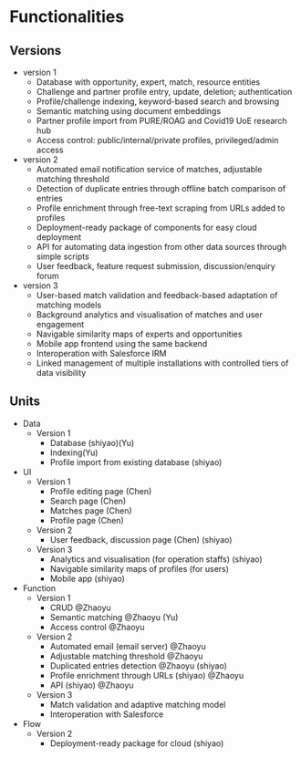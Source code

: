 # Functionalities

## Versions
* version 1  
    * Database with opportunity, expert, match, resource entities
    * Challenge and partner profile entry, update, deletion; authentication
    * Profile/challenge indexing, keyword-based search and browsing
    * Semantic matching using document embeddings
    * Partner profile import from PURE/ROAG and Covid19 UoE research hub
    * Access control: public/internal/private profiles, privileged/admin access
* version 2  
    * Automated email notification service of matches, adjustable matching threshold 
    * Detection of duplicate entries through offline batch comparison of entries
    * Profile enrichment through free-text scraping from URLs added to profiles 
    * Deployment-ready package of components for easy cloud deployment
    * API for automating data ingestion from other data sources through simple scripts
    * User feedback, feature request submission, discussion/enquiry forum
* version 3  
    * User-based match validation and feedback-based adaptation of matching models 
    * Background analytics and visualisation of matches and user engagement
    * Navigable similarity maps of experts and opportunities
    * Mobile app frontend using the same backend
    * Interoperation with Salesforce IRM
    * Linked management of multiple installations with controlled tiers of data visibility

## Units
* Data  
    * Version 1
        * Database (shiyao)(Yu)
        * Indexing(Yu)
        * Profile import from existing database (shiyao)
* UI
    * Version 1
        * Profile editing page (Chen)
        * Search page (Chen)
        * Matches page (Chen)
        * Profile page (Chen)
    * Version 2
        * User feedback, discussion page (Chen) (shiyao)
    * Version 3
        * Analytics and visualisation (for operation staffs) (shiyao)
        * Navigable similarity maps of profiles (for users)
        * Mobile app (shiyao)
* Function
    * Version 1
        * CRUD @Zhaoyu
        * Semantic matching @Zhaoyu (Yu)
        * Access control @Zhaoyu
    * Version 2
        * Automated email (email server) @Zhaoyu
        * Adjustable matching threshold @Zhaoyu
        * Duplicated entries detection @Zhaoyu (shiyao)
        * Profile enrichment through URLs (shiyao) @Zhaoyu 
        * API (shiyao) @Zhaoyu
    * Version 3
        * Match validation and adaptive matching model
        * Interoperation with Salesforce
* Flow
    * Version 2
        * Deployment-ready package for cloud (shiyao)
